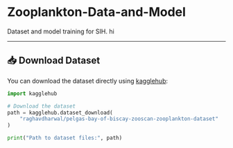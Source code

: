 # Zooplankton-Data-and-Model

Dataset and model training for SIH. hi

---

## 📥 Download Dataset

You can download the dataset directly using [kagglehub](https://www.kaggle.com/datasets/raghavdharwal/pelgas-bay-of-biscay-zooscan-zooplankton-dataset/data):

```python
import kagglehub

# Download the dataset
path = kagglehub.dataset_download(
    "raghavdharwal/pelgas-bay-of-biscay-zooscan-zooplankton-dataset"
)

print("Path to dataset files:", path)

